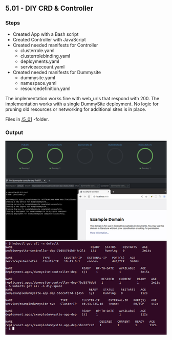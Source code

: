 ## 5.01 - DIY CRD & Controller

### Steps

- Created App with a Bash script
- Created Controller with JavaScript
- Created needed manifests for Controller
  - clusterrole.yaml
  - clusterrolebinding.yaml
  - deployments.yaml
  - serviceaccount.yaml
- Created needed manifests for Dummysite
  - dummysite.yaml
  - namespace.yaml
  - resourcedefinition.yaml

The implementation works fine with web_urls that respond with 200.
The implementation works with a single DummySite deployment. No logic for pruning old resources or networking for additional sites is in place.

Files in [/5_01](./5_01/) -folder.

### Output

![program output](output_501a.png "Deployment")
![program output](output_501b.png "Deployment")